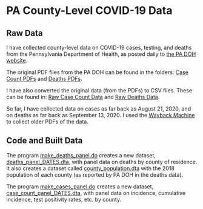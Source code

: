 # PA County-Level COVID-19 Data

## Raw Data

 I have collected county-level data on COVID-19 cases, testing, and deaths from the Pennsylvania Department of Health, as posted daily to [the PA DOH website](https://www.health.pa.gov/topics/disease/coronavirus/Pages/Cases.aspx).

 The original PDF files from the PA DOH can be found in the folders: [Case Count PDFs](https://github.com/amandakreider/Pennsylvania-COVID-19-Data/tree/master/case%20count%20pdfs) and [Deaths PDFs](https://github.com/amandakreider/Pennsylvania-COVID-19-Data/tree/master/deaths%20pdfs).
 
 I have also converted the original data (from the PDFs) to CSV files. These can be found in: [Raw Case Count Data](https://github.com/amandakreider/Pennsylvania-COVID-19-Data/tree/master/raw%20case%20count%20data) and [Raw Deaths Data](https://github.com/amandakreider/Pennsylvania-COVID-19-Data/tree/master/raw%20deaths%20data).
 
 So far, I have collected data on cases as far back as August 21, 2020, and on deaths as far back as September 13, 2020. I used the [Wayback Machine](https://archive.org/web/) to collect older PDFs of the data.

## Code and Built Data

 The program [make_deaths_panel.do](https://github.com/amandakreider/Pennsylvania-COVID-19-Data/tree/master/programs) creates a new dataset, [deaths_panel_DATES.dta](https://github.com/amandakreider/Pennsylvania-COVID-19-Data/tree/master/built), with panel data on deaths by county of residence. It also creates a dataset called [county_population.dta](https://github.com/amandakreider/Pennsylvania-COVID-19-Data/tree/master/built) with the 2018 population of each county (as reported by PA DOH in the deaths data).

 The program [make_cases_panel.do](https://github.com/amandakreider/Pennsylvania-COVID-19-Data/tree/master/programs) creates a new dataset, [case_count_panel_DATES.dta](https://github.com/amandakreider/Pennsylvania-COVID-19-Data/tree/master/built), with panel data on incidence, cumulative incidence, test positivity rates, etc. by county.





